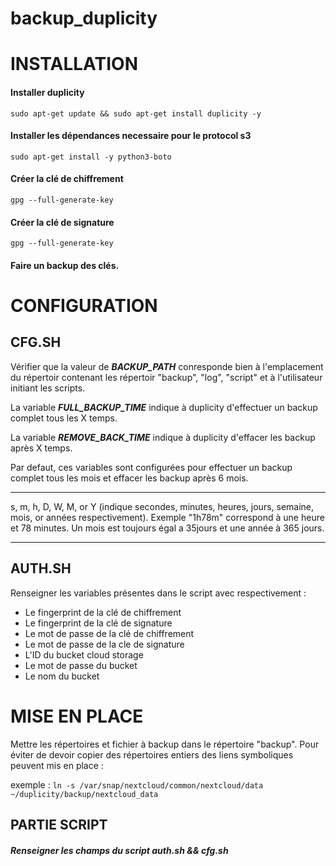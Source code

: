 # backup_duplicity

# INSTALLATION

#### Installer duplicity
  `sudo apt-get update && sudo apt-get install duplicity -y`

#### Installer les dépendances necessaire pour le protocol s3
  `sudo apt-get install -y python3-boto`

#### Créer la clé de chiffrement
  `gpg --full-generate-key`

#### Créer la clé de signature
  `gpg --full-generate-key`

#### Faire un backup des clés.




# CONFIGURATION

## CFG.SH

Vérifier que la valeur de ***BACKUP_PATH*** conresponde bien à l'emplacement du répertoir contenant les répertoir "backup", "log", "script" et à l'utilisateur initiant les scripts.


La variable ***FULL_BACKUP_TIME*** indique à duplicity d'effectuer un backup complet tous les X temps.

La variable ***REMOVE_BACK_TIME*** indique à duplicity d'effacer les backup après X temps. 

Par defaut, ces variables sont configurées pour effectuer un backup complet tous les mois et effacer les backup après 6 mois. 

*****
s, m, h, D, W, M, or Y (indique secondes, minutes, heures, jours, semaine, mois, or années respectivement).
Exemple "1h78m" correspond à  une heure et 78 minutes.
Un mois est toujours égal a 35jours et une année à 365 jours.
*****


## AUTH.SH

Renseigner les variables présentes dans le script avec respectivement :
- Le fingerprint de la clé de chiffrement
- Le fingerprint de la clé de signature
- Le mot de passe de la clé de chiffrement
- Le mot de passe de la cle de signature
- L'ID du bucket cloud storage
- Le mot de passe du bucket
- Le nom du bucket




# MISE EN PLACE

Mettre les répertoires et fichier à backup dans le répertoire "backup". 
Pour éviter de devoir copier des répertoires entiers des liens symboliques peuvent mis en place :

exemple : `ln -s /var/snap/nextcloud/common/nextcloud/data ~/duplicity/backup/nextcloud_data`





## PARTIE SCRIPT


##### Renseigner les champs du script auth.sh && cfg.sh
